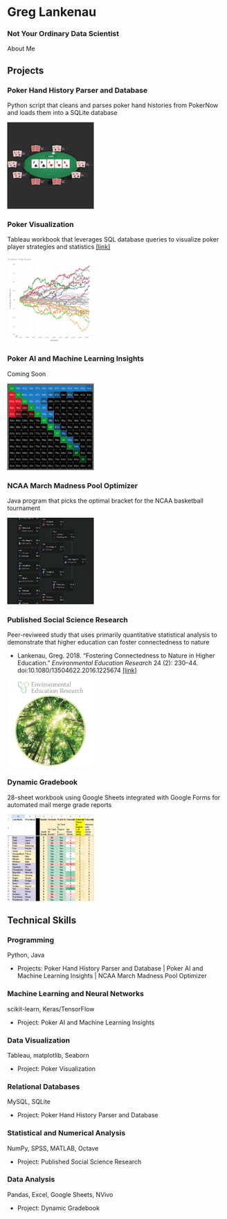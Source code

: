 # Greg Lankenau  
### Not Your Ordinary Data Scientist
About Me
## Projects
### Poker Hand History Parser and Database
Python script that cleans and parses poker hand histories from PokerNow and loads them into a SQLite database  
  
<img src="images/poker.png" alt="Poker screenshot" width="200" height="200">

### Poker Visualization
Tableau workbook that leverages SQL database queries to visualize poker player strategies and statistics [[link]](https://public.tableau.com/app/profile/greg4796/viz/RebuyClub/WelcometotheRebuyClub)  

<img src="images/tableau-running.png" alt="Tableau screenshot" width="200" height="200">

### Poker AI and Machine Learning Insights
Coming Soon  

<img src="images/range.png" alt="Starting hands screenshot" width="200" height="200">

### NCAA March Madness Pool Optimizer
Java program that picks the optimal bracket for the NCAA basketball tournament

<img src="images/bracket-small.png" alt="NCAA bracket screenshot" width="200" height="200">

### Published Social Science Research
Peer-reviweed study that uses primarily quantitative statistical analysis to demonstrate that higher education can foster connectedness to nature  
* Lankenau, Greg. 2018. “Fostering Connectedness to Nature in Higher Education.” *Environmental Education Research* 24 (2): 230–44. doi:10.1080/13504622.2016.1225674 [[link]](https://doi.org/10.1080/13504622.2016.1225674)

<img src="images/eer-journal.jpg" alt="Environmental Education Research journal cover" width="200" height="200">

### Dynamic Gradebook
28-sheet workbook using Google Sheets integrated with Google Forms for automated mail merge grade reports

<img src="images/gradebook.png" alt="Gradebook screenshot" width="200" height="200">

## Technical Skills
### Programming
Python, Java  
* Projects: Poker Hand History Parser and Database | Poker AI and Machine Learning Insights | NCAA March Madness Pool Optimizer
### Machine Learning and Neural Networks
scikit-learn, Keras/TensorFlow  
* Project: Poker AI and Machine Learning Insights
### Data Visualization
Tableau, matplotlib, Seaborn  
* Project: Poker Visualization
### Relational Databases
MySQL, SQLite  
* Project: Poker Hand History Parser and Database
### Statistical and Numerical Analysis
NumPy, SPSS, MATLAB, Octave  
* Project: Published Social Science Research
### Data Analysis
Pandas, Excel, Google Sheets, NVivo  
* Project: Dynamic Gradebook
